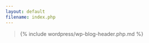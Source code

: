 ```yaml
---
layout: default
filename: index.php
---
```


<blockquote>

{% include wordpress/wp-blog-header.php.md %}

</blockquote>
